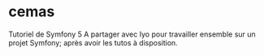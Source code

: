 # cemas
Tutoriel de Symfony 5
A partager avec Iyo pour travailler ensemble sur un projet Symfony; après avoir les tutos à disposition.

